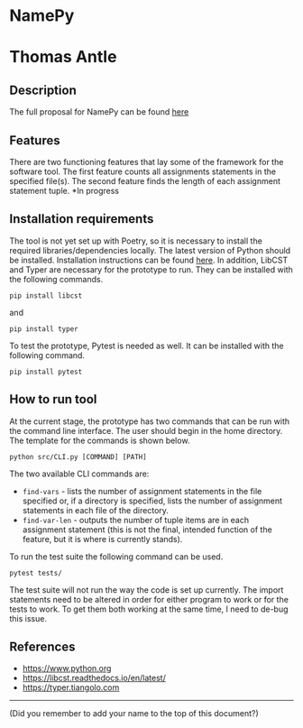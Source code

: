 # NamePy

# Thomas Antle

## Description

The full proposal for NamePy can be found [here](SeniorThesisProposal.pdf)

## Features

There are two functioning features that lay some of the framework for the software tool. The first feature counts all assignments statements in the specified file(s). The second feature finds the length of each assignment statement tuple. *In progress

## Installation requirements

The tool is not yet set up with Poetry, so it is necessary to install the required libraries/dependencies locally. The latest version of Python should be installed. Installation instructions can be found [here](https://www.python.org/downloads/). In addition, LibCST and Typer are necessary for the prototype to run. They can be installed with the following commands.

```
pip install libcst
```

and

```
pip install typer
```

To test the prototype, Pytest is needed as well. It can be installed with the following command.

```
pip install pytest
```

## How to run tool

At the current stage, the prototype has two commands that can be run with the command line interface. The user should begin in the home directory. The template for the commands is shown below.

```
python src/CLI.py [COMMAND] [PATH]
```

The two available CLI commands are:

- `find-vars` - lists the number of assignment statements in the file specified or, if a directory is specified, lists the number of assignment statements in each file of the directory.
- `find-var-len` - outputs the number of tuple items are in each assignment statement (this is not the final, intended function of the feature, but it is where is currently stands).

To run the test suite the following command can be used.

```
pytest tests/
```

The test suite will not run the way the code is set up currently. The import statements need to be altered in order for either program to work or for the tests to work. To get them both working at the same time, I need to de-bug this issue.

## References

- https://www.python.org
- https://libcst.readthedocs.io/en/latest/
- https://typer.tiangolo.com

---
(Did you remember to add your name to the top of this document?)
